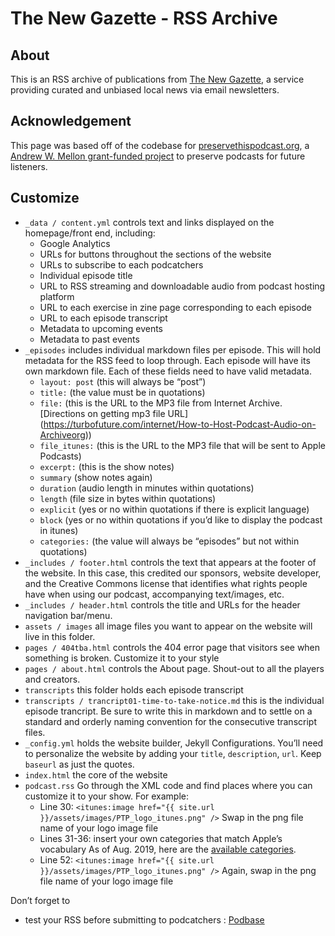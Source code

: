 # The New Gazette - RSS Archive

## About
This is an RSS archive of publications from [The New Gazette](https://newgazette.co), a service providing curated and unbiased local news via email newsletters. 

## Acknowledgement
This page was based off of the codebase for [preservethispodcast.org](http://preservethispodcast.org/), a [Andrew W. Mellon grant-funded project](https://mellon.org/grants/grants-database/grants/new-york-metropolitan-reference-research-library-agency/1711-05080/) to preserve podcasts for future listeners.

## Customize
   * `_data / content.yml` controls text and links displayed on the homepage/front end, including:
      * Google Analytics
      * URLs for buttons throughout the sections of the website
      * URLs to subscribe to each podcatchers
      * Individual episode title
      * URL to RSS streaming and downloadable audio from podcast hosting platform
      * URL to each exercise in zine page corresponding to each episode
      * URL to each episode transcript
      * Metadata to upcoming events
      * Metadata to past events
   * `_episodes` includes individual markdown files per episode. This will hold metadata for the RSS feed to loop through. Each episode will have its own markdown file. Each of these fields need to have valid metadata.
      * `layout: post` (this will always be “post”)
      * `title:` (the value must be in quotations)
      * `file:` (this is the URL to the MP3 file from Internet Archive. [Directions on getting mp3 file URL] (https://turbofuture.com/internet/How-to-Host-Podcast-Audio-on-Archiveorg))
      * `file_itunes:` (this is the URL to the MP3 file that will be sent to Apple Podcasts)
      * `excerpt:` (this is the show notes)
      * `summary` (show notes again)
      * `duration` (audio length in minutes within quotations)
      * `length` (file size in bytes within quotations)
      * `explicit` (yes or no within quotations if there is explicit language)
      * `block` (yes or no within quotations if you’d like to display the podcast in itunes)
      * `categories:` (the value will always be “episodes” but not within quotations)
   * `_includes / footer.html` controls the text that appears at the footer of the website. In this case, this credited our sponsors, website developer, and the Creative Commons license that identifies what rights people have when using our podcast, accompanying text/images, etc. 
   * `_includes / header.html` controls the title and URLs for the header navigation bar/menu.
   * `assets / images` all image files you want to appear on the website will live in this folder.
   * `pages / 404tba.html` controls the 404 error page that visitors see when something is broken. Customize it to your style 
   * `pages / about.html` controls the About page. Shout-out to all the players and creators.
   * `transcripts` this folder holds each episode transcript 
   * `transcripts / trancript01-time-to-take-notice.md` this is the individual episode trancript. Be sure to write this in markdown and to settle on a standard and orderly naming convention for the consecutive transcript files.
   * `_config.yml` holds the website builder, Jekyll Configurations. You’ll need to personalize the website by adding your `title`, `description`, `url`. Keep `baseurl` as just the quotes.
   * `index.html` the core of the website
   * `podcast.rss` Go through the XML code and find places where you can customize it to your show. For example:
      * Line 30: `<itunes:image href="{{ site.url }}/assets/images/PTP_logo_itunes.png" />` Swap in the png file name of your logo image file
      * Lines 31-36: insert your own categories that match Apple’s vocabulary As of Aug. 2019, here are the [available categories](https://9to5mac.com/2019/08/01/apple-podcasts-categories/).
      * Line 52: `<itunes:image href="{{ site.url }}/assets/images/PTP_logo_itunes.png" />` Again, swap in the png file name of your logo image file

Don’t forget to
   * test your RSS before submitting to podcatchers : [Podbase](https://podba.se/validate/)
